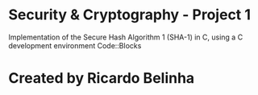 # Security & Cryptography - Project 1

Implementation of the Secure Hash Algorithm 1 (SHA-1) in C, using a C development environment Code::Blocks

# Created by Ricardo Belinha

